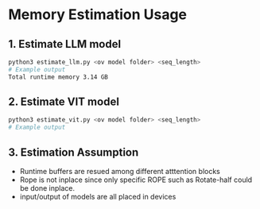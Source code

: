 # Memory Estimation Usage
## 1. Estimate LLM model
```bash
python3 estimate_llm.py <ov model folder> <seq_length>
# Example output
Total runtime memory 3.14 GB
```
## 2. Estimate VIT model
```bash
python3 estimate_vit.py <ov model folder> <seq_length>
# Example output
```
## 3. Estimation Assumption
* Runtime buffers are resued among different atttention blocks
* Rope is not inplace since only specific ROPE such as Rotate-half could be done inplace.
* input/output of models are all placed in devices
